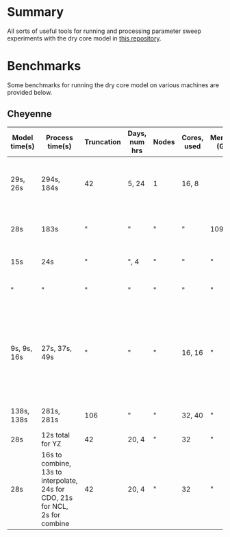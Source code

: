 <!-- Modifications to the GFDL dry core Fortran source for a series of experiments with the thermal damping timescale. For more info, see recent publication. -->
# Summary
All sorts of useful tools for running and processing parameter sweep experiments with the dry core model in [this repository](https://github.com/lukelbd/gfdl-drycore.git).

# Benchmarks
Some benchmarks for running the dry core model on various machines are provided below.

## Cheyenne

| Model time(s) | Process time(s) | Truncation | Days, num hrs | Nodes | Cores, used | Memory (GB) | Notes                                                                                                          |
| ---           | ---             | ---        | ---           | ---   | ---         | ---         | ---                                                                                                            |
| 29s, 26s      | 294s, 184s      | 42         | 5, 24         | 1     | 16, 8       |             | No background processing, combine takes about 13s                                                              |
| 28s           | 183s            | "          | "             | "     | "           | 109         | No difference with extra memory                                                                                |
| 15s           | 24s             | "          | ", 4          | "     | "           | "           | Much better performance fewer days                                                                              |
| "             | "               | "          | "             | "     | "           | "           | With background processing                                                                                     |
| 9s, 9s, 16s   | 27s, 37s, 49s   | "          | "             | "     | 16, 16      | "           | Background processing doesn't seem to impact; note time is variable, but relationship between commands is same |
| 138s, 138s    | 281s, 281s      | 106        | "             | "     | 32, 40      | "           | Slower with hire resolution                                                                                  |
| 28s | 12s total for YZ | 42 | 20, 4 | " | 32 | " | With parallel processing
| 28s | 16s to combine, 13s to interpolate, 24s for CDO, 21s for NCL, 2s for combine | 42 | 20, 4 | " | 32 | " | With parallel processing
